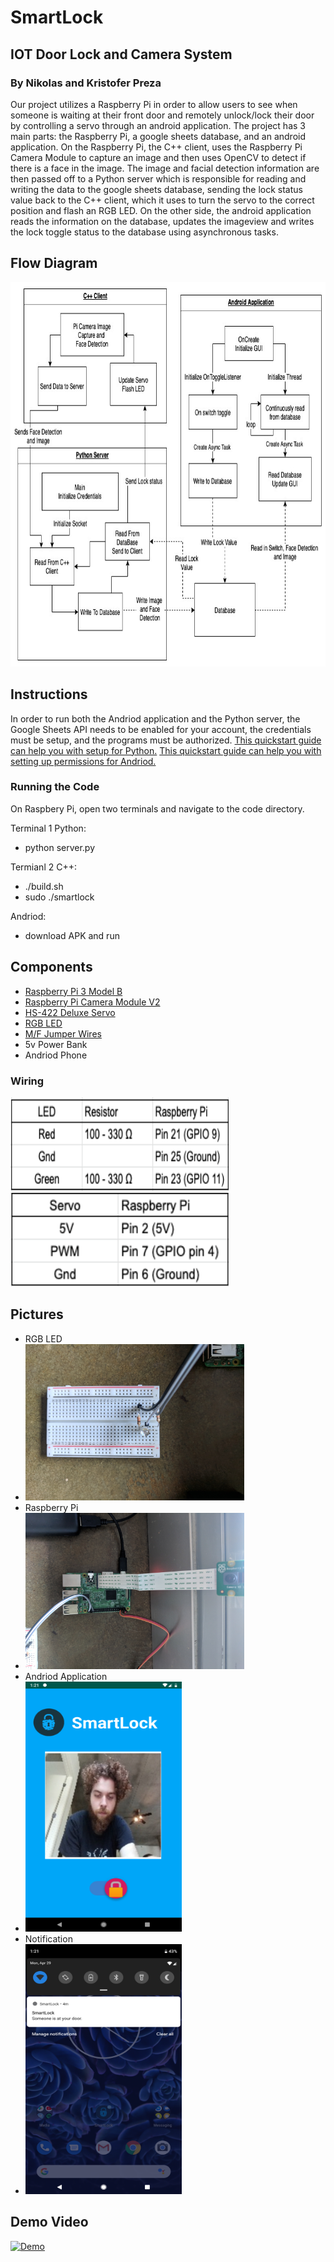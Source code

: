 # SmartLock

## IOT Door Lock and Camera System

### By Nikolas and Kristofer Preza

Our project utilizes a Raspberry Pi in order to allow users to see when someone is waiting at their front door and remotely unlock/lock their door by controlling a servo through an android application. The project has 3 main parts: the Raspberry Pi, a google sheets database, and an android application. On the Raspberry Pi, the C++ client, uses the Raspberry Pi Camera Module to capture an image and then uses OpenCV to detect if there is a face in the image. The image and facial detection information are then passed off to a Python server which is responsible for reading and writing the data to the google sheets database, sending the lock status value back to the C++ client, which it uses to turn the servo to the correct position and flash an RGB LED. On the other side, the android application reads the information on the database, updates the imageview and writes the lock toggle status to the database using asynchronous tasks.

## Flow Diagram
<img width="785" height="615" src=/Photos/SmartLockDiagram.jpg/>

## Instructions
In order to run both the Andriod application and the Python server, the Google Sheets API needs to be enabled for your account, the credentials must be setup, and the programs must be authorized.
[This quickstart guide can help you with setup for Python.](https://developers.google.com/sheets/api/quickstart/python)
[This quickstart guide can help you with setting up permissions for Andriod.](https://developers.google.com/sheets/quickstart/android?hl=es-419)

### Running the Code
On Raspbery Pi, open two terminals and navigate to the code directory. 

Terminal 1 Python:
- python server.py 

Termianl 2 C++:
- ./build.sh  
- sudo ./smartlock

Andriod:  
- download APK and run

## Components
- [Raspberry Pi 3 Model B](https://www.raspberrypi.org/products/raspberry-pi-3-model-b/)
- [Raspberry Pi Camera Module V2](https://www.raspberrypi.org/products/camera-module-v2/)
- [HS-422 Deluxe Servo](https://www.servocity.com/hs-422-servo/)
- [RGB LED](https://www.adafruit.com/product/159)
- [M/F Jumper Wires](https://www.sparkfun.com/products/12794)
- 5v Power Bank
- Andriod Phone

### Wiring
<img width="350" height="150" src=/Photos/wirechart1.png>
<img width="350" height="150" src=/Photos/wirechart2.png>

## Pictures
- RGB LED
- <img width="350" height="250" src=/Photos/IMG_20190429_132023.jpg>
- Raspberry Pi
- <img width="350" height="250" src=/Photos/IMG_20190429_132034.jpg>
- Andriod Application
- <img width="250" height="400" src=/Photos/Screenshot_20190429-132111.png>
- Notification
- <img width="250" height="400" src=/Photos/Screenshot_20190429-132122.png>

## Demo Video
[![Demo](https://img.youtube.com/vi/JUYS_-SfBCw/0.jpg)](https://www.youtube.com/watch?v=JUYS_-SfBCw&feature=youtu.be)
